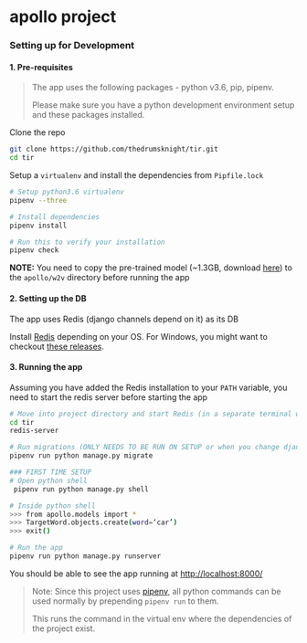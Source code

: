 # apollo project

### Setting up for Development

#### 1. Pre-requisites

> The app uses the following packages - python v3.6, pip, pipenv.
>
> Please make sure you have a python development environment setup and these packages installed.

Clone the repo

```bash
git clone https://github.com/thedrumsknight/tir.git
cd tir
```

Setup a `virtualenv` and install the dependencies from `Pipfile.lock`

```bash
# Setup python3.6 virtualenv
pipenv --three

# Install dependencies
pipenv install

# Run this to verify your installation
pipenv check
```

**NOTE:** You need to copy the pre-trained model (~1.3GB, download [here](https://drive.google.com/file/d/0B7XkCwpI5KDYNlNUTTlSS21pQmM/view?usp=sharing)) to the `apollo/w2v` directory before running the app

#### 2. Setting up the DB

The app uses Redis (django channels depend on it) as its DB

Install [Redis](https://redis.io/download) depending on your OS. For Windows, you might want to checkout [these releases](https://github.com/MicrosoftArchive/redis/releases).

#### 3. Running the app

Assuming you have added the Redis installation to your `PATH` variable, you need to start the redis server before starting the app

```bash
# Move into project directory and start Redis (in a separate terminal window/tab)
cd tir
redis-server

# Run migrations (ONLY NEEDS TO BE RUN ON SETUP or when you change django models)
pipenv run python manage.py migrate

### FIRST TIME SETUP
# Open python shell
 pipenv run python manage.py shell

# Inside python shell
>>> from apollo.models import *
>>> TargetWord.objects.create(word=‘car’)
>>> exit()

# Run the app
pipenv run python manage.py runserver
```

You should be able to see the app running at [http://localhost:8000/](http://localhost:8000/)

> Note: Since this project uses [pipenv](https://docs.pipenv.org/), all python commands can be used normally by prepending `pipenv run` to them.
>
> This runs the command in the virtual env where the dependencies of the project exist.
